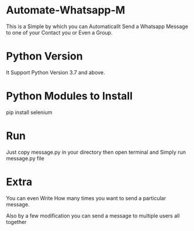 # Automate-Whatsapp-M
This is a Simple by which you can Automaticallt Send a Whatsapp Message to one of your Contact you or Even a Group.

# Python Version
It Support Python Version 3.7 and above.

# Python Modules to Install
pip install selenium

# Run
Just copy message.py in your directory then open terminal and Simply run message.py file  

# Extra
 You can even Write How many times you want to send a particular message.
 
 
 Also by a few modification you can send a message to multiple users all together

